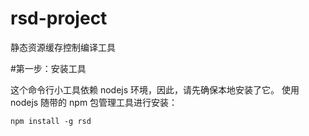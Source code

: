 # rsd-project
静态资源缓存控制编译工具

#第一步：安装工具

这个命令行小工具依赖 nodejs 环境，因此，请先确保本地安装了它。
使用 nodejs 随带的 npm 包管理工具进行安装：

    npm install -g rsd

